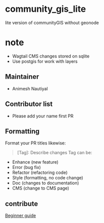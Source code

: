 # community_gis_lite
lite version of communityGIS without geonode

# note
- Wagtail CMS changes stored on sqlite
- Use postgis for work with layers

## Maintainer
- Animesh Nautiyal
## Contributor list
- Please add your name first PR
## Formatting

Format your PR titles likewise:

> [Tag]: Describe changes
Tag can be:

- Enhance (new feature)
- Error (bug fix)
- Refactor (refactoring code)
- Style (formatting, no code change)
- Doc (changes to documentation)
- CMS (change to CMS page)

## contribute
[Beginner guide](https://opensource.guide/how-to-contribute/)
